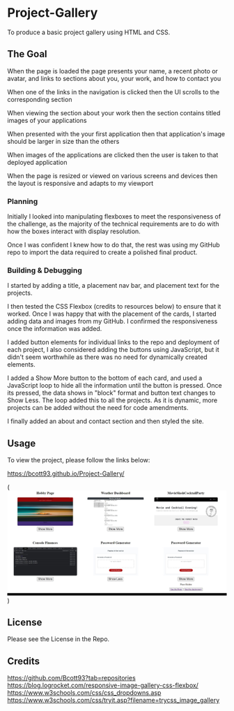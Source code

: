 # Project-Gallery

To produce a basic project gallery using HTML and CSS.

## The Goal

When the page is loaded the page presents your name, a recent photo or avatar, and links to sections about you, your work, and how to contact you

When one of the links in the navigation is clicked then the UI scrolls to the corresponding section

When viewing the section about your work then the section contains titled images of your applications

When presented with the your first application then that application's image should be larger in size than the others

When images of the applications are clicked then the user is taken to that deployed application

When the page is resized or viewed on various screens and devices then the layout is responsive and adapts to my viewport

### Planning

Initially I looked into manipulating flexboxes to meet the responsiveness of the challenge, as the majority of the technical requirements are to do with how the boxes interact with display resolution. 

Once I was confident I knew how to do that, the rest was using my GitHub repo to import the data required to create a polished final product.

### Building & Debugging

I started by adding a title, a placement nav bar, and placement text for the projects. 

I then tested the CSS Flexbox (credits to resources below) to ensure that it worked. Once I was happy that with the placement of the cards, I started adding data and images from my GitHub. I confirmed the responsiveness once the information was added. 

I added button elements for individual links to the repo and deployment of each project, I also considered adding the buttons using JavaScript, but it didn't seem worthwhile as there was no need for dynamically created elements.  

I added a Show More button to the bottom of each card, and used a JavaScript loop to hide all the information until the button is pressed. Once its pressed, the data shows in "block" format and button text changes to Show Less. The loop added this to all the projects. As it is dynamic, more projects can be added without the need for code amendments. 

I finally added an about and contact section and then styled the site.

## Usage

To view the project, please follow the links below:

https://bcott93.github.io/Project-Gallery/

(![Sample of the Application](assets/images/place-holder.jpg))

## License

Please see the License in the Repo.

## Credits
https://github.com/Bcott93?tab=repositories
https://blog.logrocket.com/responsive-image-gallery-css-flexbox/
https://www.w3schools.com/css/css_dropdowns.asp
https://www.w3schools.com/css/tryit.asp?filename=trycss_image_gallery

